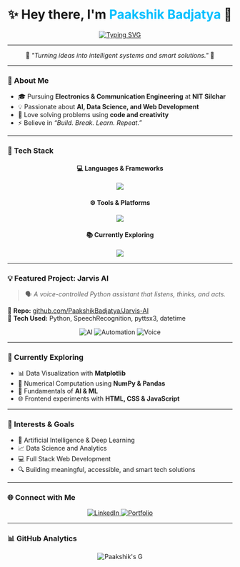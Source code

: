 <!-- 💫 Welcome to my profile -->
<h1 align="center">✨ Hey there, I'm <span style="color:#00BFFF;">Paakshik Badjatya</span> 👋</h1>

<p align="center">
  <a href="https://git.io/typing-svg">
    <img src="https://readme-typing-svg.herokuapp.com?font=Fira+Code&pause=1000&color=00BFFF&center=true&vCenter=true&width=600&lines=ECE+Undergrad+@+NIT+Silchar;Aspiring+AI+%26+Data+Engineer;Web+Development+Enthusiast;Innovator+and+Tech+Explorer+🚀" alt="Typing SVG" />
  </a>
</p>

---

<div align="center">

🌟 *"Turning ideas into intelligent systems and smart solutions."* 🌟  

</div>

---

### 🧭 About Me  

- 🎓 Pursuing **Electronics & Communication Engineering** at **NIT Silchar**  
- 💡 Passionate about **AI, Data Science, and Web Development**  
- 💬 Love solving problems using **code and creativity**  
- ⚡ Believe in *“Build. Break. Learn. Repeat.”*

---

### 🧰 Tech Stack  

<div align="center">

#### 💻 Languages & Frameworks

<p>
  <img src="https://skillicons.dev/icons?i=python,cpp,js,html,css" />
</p>

#### ⚙️ Tools & Platforms

<p>
  <img src="https://skillicons.dev/icons?i=git,github,vscode,jupyter,linux" />
</p>

#### 📚 Currently Exploring
<p>
  <img src="https://skillicons.dev/icons?i=python,numpy,pandas,matplotlib" />
</p>

</div>

---

### 💡 Featured Project: **Jarvis AI**

> 🗣️ *A voice-controlled Python assistant that listens, thinks, and acts.*

🔗 **Repo:** [github.com/PaakshikBadjatya/Jarvis-AI](https://github.com/PaakshikBadjatya/Jarvis-AI)  
💬 **Tech Used:** Python, SpeechRecognition, pyttsx3, datetime  

<div align="center">
  
![AI](https://img.shields.io/badge/AI-Innovation-blueviolet?style=for-the-badge&logo=python&logoColor=white)
![Automation](https://img.shields.io/badge/Automation-Enabled-green?style=for-the-badge&logo=python)
![Voice](https://img.shields.io/badge/Voice-Controlled-orange?style=for-the-badge&logo=googleassistant)

</div>

---

### 🌱 Currently Exploring  

- 📊 Data Visualization with **Matplotlib**  
- 🧮 Numerical Computation using **NumPy & Pandas**  
- 🧠 Fundamentals of **AI & ML**  
- 🌐 Frontend experiments with **HTML, CSS & JavaScript**

---

### 🎯 Interests & Goals  

- 🤖 Artificial Intelligence & Deep Learning  
- 📈 Data Science and Analytics  
- 💻 Full Stack Web Development  
- 🔍 Building meaningful, accessible, and smart tech solutions  

---

### 🌐 Connect with Me  

<p align="center">
  <a href="https://www.linkedin.com/in/paakshik-badjatya">
    <img src="https://img.shields.io/badge/LinkedIn-Paakshik%20Badjatya-blue?style=for-the-badge&logo=linkedin" alt="LinkedIn"/>
  </a>
  <a href="#">
    <img src="https://img.shields.io/badge/Portfolio-Coming%20Soon-ff69b4?style=for-the-badge&logo=google-chrome" alt="Portfolio"/>
  </a>
</p>

---

### 📊 GitHub Analytics  

<div align="center">
  
![Paakshik's G]()
